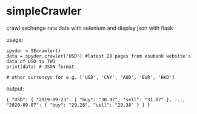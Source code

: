# simpleCrawler
crawl exchange rate data with selenium and display json with flask

usage:
```
spyder = SEcrawler()
data = spyder.crawler('USD') #latest 20 pages from esubank website's data of USD to TWD
print(data) # JSON format

# other currencys for e.g. ['USD', 'CNY', 'AUD', 'EUR', 'HKD']
```
output:
```
{ "USD": { "2019-09-23": { "buy": "30.97", "sell": "31.07" }, ..., "2020-09-07": { "buy": "29.28", "sell": "29.38" } } } 
```
